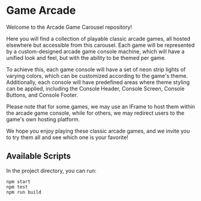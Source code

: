 # Game Arcade

Welcome to the Arcade Game Carousel repository!

Here you will find a collection of playable classic arcade games, all hosted elsewhere but accessible from this carousel. Each game will be represented by a custom-designed arcade game console machine, which will have a unified look and feel, but with the ability to be themed per game.

To achieve this, each game console will have a set of neon strip lights of varying colors, which can be customized according to the game's theme. Additionally, each console will have predefined areas where theme styling can be applied, including the Console Header, Console Screen, Console Buttons, and Console Footer.

Please note that for some games, we may use an IFrame to host them within the arcade game console, while for others, we may redirect users to the game's own hosting platform.

We hope you enjoy playing these classic arcade games, and we invite you to try them all and see which one is your favorite!

## Available Scripts

In the project directory, you can run:

`npm start`  
`npm test`  
`npm run build`  
